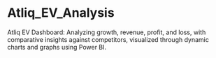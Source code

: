 # Atliq_EV_Analysis
Atliq EV Dashboard: Analyzing growth, revenue, profit, and loss, with comparative insights against competitors, visualized through dynamic charts and graphs using Power BI.
